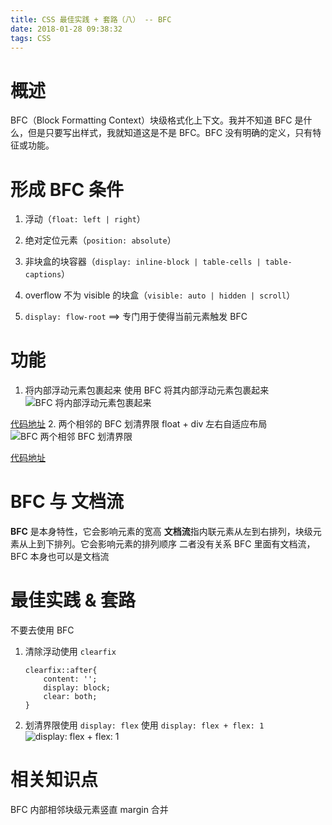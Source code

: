 ```yaml
---
title: CSS 最佳实践 + 套路（八） -- BFC
date: 2018-01-28 09:38:32
tags: CSS
---
```

# 概述
BFC（Block Formatting Context）块级格式化上下文。我并不知道 BFC 是什么，但是只要写出样式，我就知道这是不是 BFC。BFC 没有明确的定义，只有特征或功能。

# 形成 BFC 条件
1. 浮动（` float: left | right `）

2. 绝对定位元素（` position: absolute `）

3. 非块盒的块容器（` display: inline-block | table-cells | table-captions `）

4. overflow 不为 visible 的块盒（` visible: auto | hidden | scroll `）

5. ` display: flow-root ` ==> 专门用于使得当前元素触发 BFC

# 功能
1. 将内部浮动元素包裹起来
使用 BFC 将其内部浮动元素包裹起来
![BFC 将内部浮动元素包裹起来](http://upload-images.jianshu.io/upload_images/9617841-747425ae0fda01ff.png?imageMogr2/auto-orient/strip%7CimageView2/2/w/1240)

[代码地址](http://js.jirengu.com/kazusiciwo/1/edit)
2. 两个相邻的 BFC 划清界限
float + div 左右自适应布局
![BFC 两个相邻 BFC 划清界限](http://upload-images.jianshu.io/upload_images/9617841-fd7b91203b1d28b2.png?imageMogr2/auto-orient/strip%7CimageView2/2/w/1240)

[代码地址](http://js.jirengu.com/suyowimizi/1/edit)

# BFC 与 文档流
**BFC** 是本身特性，它会影响元素的宽高
**文档流**指内联元素从左到右排列，块级元素从上到下排列。它会影响元素的排列顺序
二者没有关系
BFC 里面有文档流，BFC 本身也可以是文档流

# 最佳实践 & 套路
不要去使用 BFC
1. 清除浮动使用 ` clearfix `
    ```
    clearfix::after{
        content: '';
        display: block;
        clear: both;
    }
    ```
2. 划清界限使用 ` display: flex `
使用 ` display: flex + flex: 1 `
![display: flex + flex: 1](http://upload-images.jianshu.io/upload_images/9617841-10a88b81f6380059.png?imageMogr2/auto-orient/strip%7CimageView2/2/w/1240)

# 相关知识点
BFC 内部相邻块级元素竖直 margin 合并
